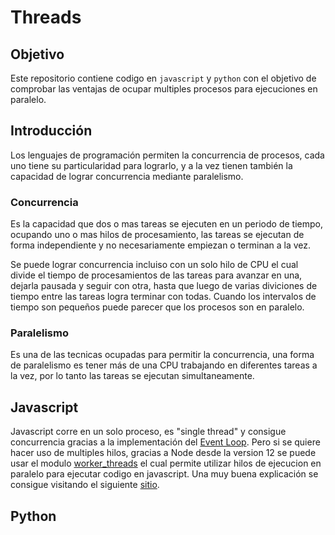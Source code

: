 # Threads

## Objetivo

Este repositorio contiene codigo en `javascript` y `python` con el objetivo de comprobar las ventajas de ocupar multiples procesos para ejecuciones en paralelo.

## Introducción

Los lenguajes de programación permiten la concurrencia de procesos, cada uno tiene su particularidad para lograrlo, y a la vez tienen también la capacidad de lograr concurrencia mediante paralelismo.

### Concurrencia

Es la capacidad que dos o mas tareas se ejecuten en un periodo de tiempo, ocupando uno o mas hilos de procesamiento, las tareas se ejecutan de forma independiente y no necesariamente empiezan o terminan a la vez.

Se puede lograr concurrencia incluiso con un solo hilo de CPU el cual divide el tiempo de procesamientos de las tareas para avanzar en una, dejarla pausada y seguir con otra, hasta que luego de varias diviciones de tiempo entre las tareas logra terminar con todas. Cuando los intervalos de tiempo son pequeños puede parecer que los procesos son en paralelo.

### Paralelismo

Es una de las tecnicas ocupadas para permitir la concurrencia, una forma de paralelismo es tener más de una CPU trabajando en diferentes tareas a la vez, por lo tanto las tareas se ejecutan simultaneamente.

## Javascript

Javascript corre en un solo proceso, es "single thread" y consigue concurrencia gracias a la implementación del [Event Loop](https://developer.mozilla.org/en-US/docs/Web/JavaScript/EventLoop). Pero si se quiere hacer uso de multiples hilos, gracias a Node desde la version 12 se puede usar el modulo [worker_threads](https://nodejs.org/docs/latest-v12.x/api/worker_threads.html) el cual permite utilizar hilos de ejecucion en paralelo para ejecutar codigo en javascript. Una muy buena explicación se consigue visitando el siguiente [sitio](https://nodesource.com/blog/worker-threads-nodejs/).

## Python